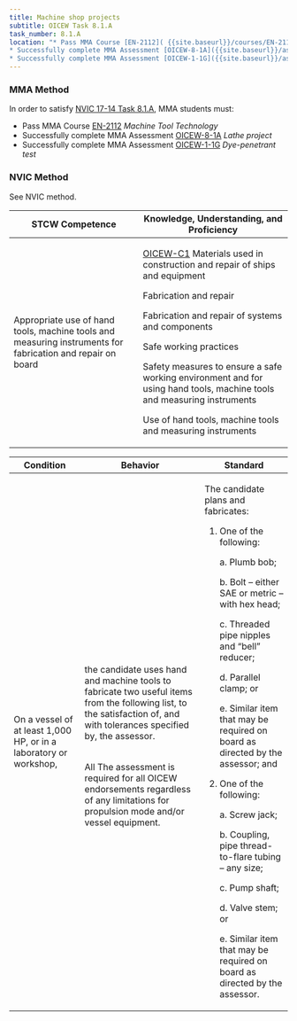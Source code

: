 ```yaml
---
title: Machine shop projects
subtitle: OICEW Task 8.1.A 
task_number: 8.1.A
location: "* Pass MMA Course [EN-2112]( {{site.baseurl}}/courses/EN-2112) *Machine Tool Technology*
* Successfully complete MMA Assessment [OICEW-8-1A]({{site.baseurl}}/assessments/Engine/OICEW-8-1A) *Lathe project*
* Successfully complete MMA Assessment [OICEW-1-1G]({{site.baseurl}}/assessments/Engine/OICEW-1-1G) *Dye-penetrant test*" 
---
```



### MMA Method

In order to satisfy  [NVIC 17-14  Task  8.1.A]({{site.baseurl}}/assets/images/nvic-17-14.pdf), MMA students must:

* Pass MMA Course [EN-2112]( {{site.baseurl}}/courses/EN-2112) *Machine Tool Technology*
* Successfully complete MMA Assessment [OICEW-8-1A]({{site.baseurl}}/assessments/Engine/OICEW-8-1A) *Lathe project*
* Successfully complete MMA Assessment [OICEW-1-1G]({{site.baseurl}}/assessments/Engine/OICEW-1-1G) *Dye-penetrant test*


### NVIC Method

<a onclick="togglevisibility('nvic_methods')" >See NVIC method.</a>

<div id='nvic_methods' class='hide'>

<table>
<thead>
<tr>
<th class='forty'> STCW Competence </th>
<th class='sixty'> Knowledge, Understanding, and Proficiency </th>
</tr>
</thead>




<tbody>
<tr><td markdown='1'>

Appropriate use of hand tools, machine tools and measuring instruments for fabrication and repair on board

</td><td markdown='1'>

[OICEW-C1](../../tables/31.html#OICEW-C1) Materials used in construction and repair of ships and equipment 

Fabrication and repair 

Fabrication and repair of systems and components 

Safe working practices 

Safety measures to ensure a safe working environment and for using hand tools, machine tools and measuring instruments 

Use of hand tools, machine tools and measuring instruments

</td></tr>


</tbody>
</table>


<table>
<thead>
<tr><th class='twenty'>  Condition </th><th class='twenty'> Behavior </th><th  class='sixty'>Standard </th></tr>
</thead>
<tbody >



<tr><td markdown='1'>

On a vessel of at least 1,000 HP, or in a laboratory or workshop,

</td><td markdown='1'>

the candidate uses hand and machine tools to fabricate two useful items from the following list, to the satisfaction of, and with tolerances specified by, the assessor.

<br>

<div class="tooltip">All
<span class="tooltiptext">
The assessment is required for all OICEW endorsements regardless of any limitations for propulsion mode and/or vessel equipment.
</span>
</div>


</td><td markdown='1'>

The candidate plans and fabricates:

1. One of the following:

     a. Plumb bob;

     b. Bolt – either SAE or metric – with hex head;

     c. Threaded pipe nipples and “bell” reducer;

     d. Parallel clamp; or

     e. Similar item that may be required on board as directed by the assessor; and

2. One of the following:

     a. Screw jack;

     b. Coupling, pipe thread-to-flare tubing – any size;

     c. Pump shaft;

     d. Valve stem; or

     e. Similar item that may be required on board as directed by the assessor.

</td></tr>
</tbody>
</table>
</div>
